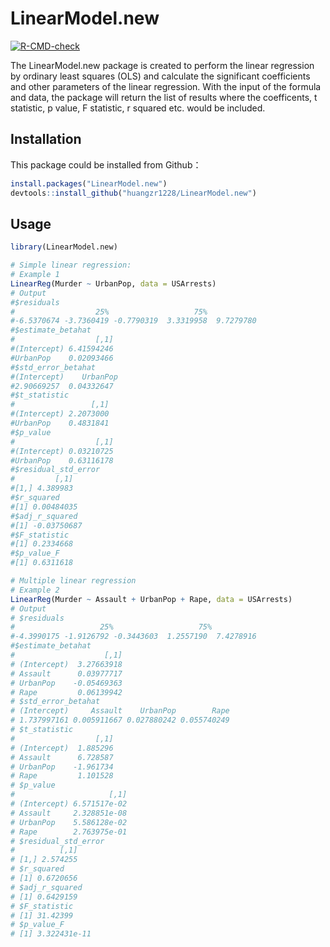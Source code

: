 # LinearModel.new
<!-- badges: start -->
  [![R-CMD-check](https://github.com/huangzr1228/biostat625-hw3/actions/workflows/R-CMD-check.yaml/badge.svg)](https://github.com/huangzr1228/biostat625-hw3/actions/workflows/R-CMD-check.yaml)
  <!-- badges: end -->
The LinearModel.new package is created to perform the linear regression by ordinary least squares (OLS) and calculate the significant coefficients and other parameters of the linear regression. With the input of the formula and data, the package will return the list of results where the coefficents, t statistic, p value, F statistic, r squared etc. would be included. 
## Installation
This package could be installed from Github：
```r
install.packages("LinearModel.new")
devtools::install_github("huangzr1228/LinearModel.new")
```
## Usage
```r
library(LinearModel.new)

# Simple linear regression:
# Example 1
LinearReg(Murder ~ UrbanPop, data = USArrests)
# Output
#$residuals
#                  25%                   75%            
#-6.5370674 -3.7360419 -0.7790319  3.3319958  9.7279780 
#$estimate_betahat
#                  [,1]
#(Intercept) 6.41594246
#UrbanPop    0.02093466
#$std_error_betahat
#(Intercept)    UrbanPop 
#2.90669257  0.04332647 
#$t_statistic
#                 [,1]
#(Intercept) 2.2073000
#UrbanPop    0.4831841
#$p_value
#                  [,1]
#(Intercept) 0.03210725
#UrbanPop    0.63116178
#$residual_std_error
#         [,1]
#[1,] 4.389983
#$r_squared
#[1] 0.00484035
#$adj_r_squared
#[1] -0.03750687
#$F_statistic
#[1] 0.2334668
#$p_value_F
#[1] 0.6311618

# Multiple linear regression
# Example 2
LinearReg(Murder ~ Assault + UrbanPop + Rape, data = USArrests)
# Output
# $residuals
#                   25%                   75%            
#-4.3990175 -1.9126792 -0.3443603  1.2557190  7.4278916 
#$estimate_betahat
#                    [,1]
# (Intercept)  3.27663918
# Assault      0.03977717
# UrbanPop    -0.05469363
# Rape         0.06139942
# $std_error_betahat
# (Intercept)     Assault    UrbanPop        Rape 
# 1.737997161 0.005911667 0.027880242 0.055740249 
# $t_statistic
#                  [,1]
# (Intercept)  1.885296
# Assault      6.728587
# UrbanPop    -1.961734
# Rape         1.101528
# $p_value
#                     [,1]
# (Intercept) 6.571517e-02
# Assault     2.328851e-08
# UrbanPop    5.586128e-02
# Rape        2.763975e-01
# $residual_std_error
#          [,1]
# [1,] 2.574255
# $r_squared
# [1] 0.6720656
# $adj_r_squared
# [1] 0.6429159
# $F_statistic
# [1] 31.42399
# $p_value_F
# [1] 3.322431e-11
```
